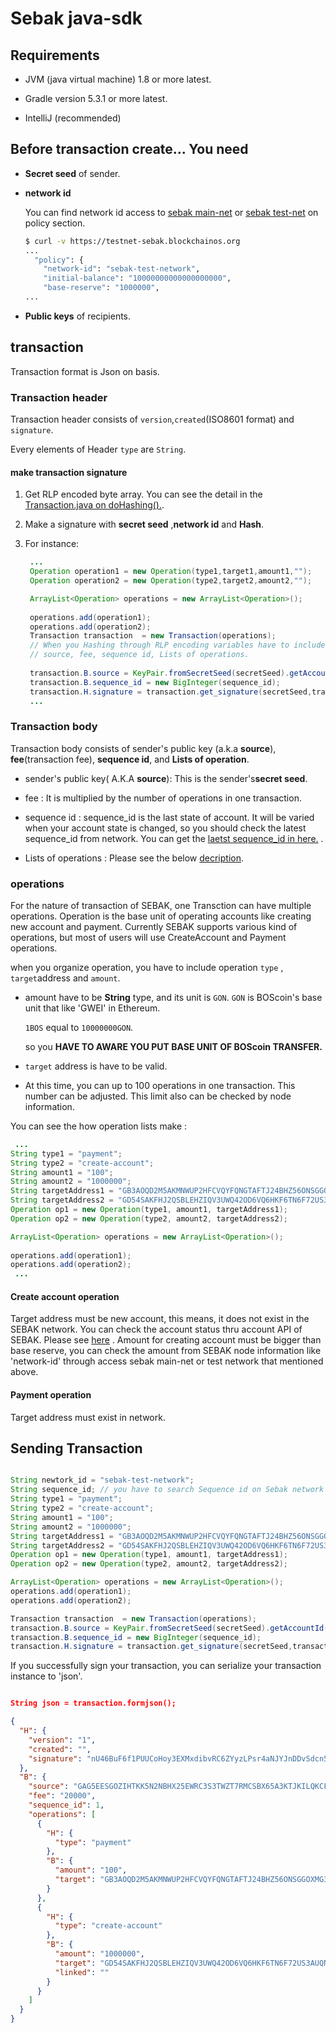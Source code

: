 # Sebak java-sdk

## Requirements

- JVM (java virtual machine) 1.8 or more latest. 

- Gradle version 5.3.1 or more latest.

- IntelliJ (recommended)

## Before transaction create... You need

- **Secret seed** of sender. 

- **network id** 
  
  You can find network id access to [sebak main-net](https://mainnet.blockchainos.org/) or [sebak test-net]( https://testnet-sebak.blockchainos.org) on policy section. 
  
  ```bash
  $ curl -v https://testnet-sebak.blockchainos.org
  ...
    "policy": {
      "network-id": "sebak-test-network",
      "initial-balance": "10000000000000000000",
      "base-reserve": "1000000",
  ...

  ```
   

- **Public keys** of recipients.

## transaction

Transaction format is Json on basis.
 
### Transaction header

Transaction header consists of `version`,`created`(ISO8601 format) and `signature`.

Every elements of Header `type` are `String`.

#### make transaction signature

1. Get RLP encoded byte array. 
   You can see the detail in the [Transaction.java on doHashing().](https://github.com/MegaSolar/sebakJ-util/blob/aecfe2e1dd445f05734f42f1d452e209bd8d8987/src/main/java/Transaction.java#L52).
   
2. Make a signature with **secret seed** ,**network id** and **Hash**.

3. For instance:
   ```java
    ...
    Operation operation1 = new Operation(type1,target1,amount1,"");
    Operation operation2 = new Operation(type2,target2,amount2,"");
   
    ArrayList<Operation> operations = new ArrayList<Operation>();
    
    operations.add(operation1);
    operations.add(operation2);
    Transaction transaction  = new Transaction(operations);
    // When you Hashing through RLP encoding variables have to include 
    // source, fee, sequence id, Lists of operations.
  
    transaction.B.source = KeyPair.fromSecretSeed(secretSeed).getAccountId();
    transaction.B.sequence_id = new BigInteger(sequence_id);
    transaction.H.signature = transaction.get_signature(secretSeed,transaction.doHashing(),newtork_id);
    ...
   ```
 
### Transaction body

Transaction body consists of sender's public key (a.k.a **source**), **fee**(transaction fee), **sequence id**, 
and **Lists of operation**.

- sender's public key( A.K.A **source**): This is the sender's**secret seed**.

- fee : It is multiplied by the number of operations in one transaction.

- sequence id : sequence_id is the last state of account. 
                It will be varied when your account state is changed, so you should check the latest sequence_id from network. 
                You can get the [laetst sequence_id in here.](https://bosnet.github.io/sebak/api/#accounts-account-details-get) .

- Lists of operations : Please see the below [decription](###operations).

### operations

For the nature of transaction of SEBAK, one Transction can have multiple operations. 
Operation is the base unit of operating accounts like creating new account and payment. 
Currently SEBAK supports various kind of operations, but most of users will use CreateAccount and Payment operations.

when you organize operation, you have to include operation `type` , `target`address and `amount`.

- amount have to be **String** type, and its unit is `GON`. 
  `GON` is BOScoin's base unit that like 'GWEI' in Ethereum. 
  
  `1BOS` equal to `10000000GON`. 
 
  so you **HAVE TO AWARE YOU PUT BASE UNIT OF BOScoin TRANSFER.**   

- `target` address is have to be valid. 

- At this time, you can up to 100 operations in one transaction. This number can be adjusted. 
This limit also can be checked by node information.

You can see the how operation lists make :

```java
 ...
String type1 = "payment";
String type2 = "create-account";
String amount1 = "100";
String amount2 = "1000000";
String targetAddress1 = "GB3AOQD2M5AKMNWUP2HFCVQYFQNGTAFTJ24BHZ56ONSGGOXMG3EBO6OE";
String targetAddress2 = "GD54SAKFHJ2QSBLEHZIQV3UWQ42OD6VQ6HKF6TN6F72US3AUQNDSONEV";
Operation op1 = new Operation(type1, amount1, targetAddress1);
Operation op2 = new Operation(type2, amount2, targetAddress2);

ArrayList<Operation> operations = new ArrayList<Operation>();
    
operations.add(operation1);
operations.add(operation2);
 ...
``` 
#### Create account operation

Target address must be new account, this means, it does not exist in the SEBAK network. 
You can check the account status thru account API of SEBAK. 
Please see [here](https://bosnet.github.io/sebak/api/#accounts-account-details-get) .
Amount for creating account must be bigger than base reserve, you can check the amount from SEBAK node information like 'network-id'
through access sebak main-net or test network that mentioned above.


#### Payment operation

Target address must exist in network.

## Sending Transaction

```java

String newtork_id = "sebak-test-network";
String sequence_id; // you have to search Sequence id on Sebak network through API.
String type1 = "payment";
String type2 = "create-account";
String amount1 = "100";
String amount2 = "1000000";
String targetAddress1 = "GB3AOQD2M5AKMNWUP2HFCVQYFQNGTAFTJ24BHZ56ONSGGOXMG3EBO6OE";
String targetAddress2 = "GD54SAKFHJ2QSBLEHZIQV3UWQ42OD6VQ6HKF6TN6F72US3AUQNDSONEV";
Operation op1 = new Operation(type1, amount1, targetAddress1);
Operation op2 = new Operation(type2, amount2, targetAddress2);

ArrayList<Operation> operations = new ArrayList<Operation>();
operations.add(operation1);
operations.add(operation2);

Transaction transaction  = new Transaction(operations);
transaction.B.source = KeyPair.fromSecretSeed(secretSeed).getAccountId();
transaction.B.sequence_id = new BigInteger(sequence_id);
transaction.H.signature = transaction.get_signature(secretSeed,transaction.doHashing(),newtork_id);

```

If you successfully sign your transaction, you can serialize your transaction instance to 'json'.

```json

String json = transaction.formjson();

{
  "H": {
    "version": "1",
    "created": "",
    "signature": "nU46BuF6f1PUUCoHoy3EXMxdibvRC6ZYyzLPsr4aNJYJnDDvSdcn52Qf9CGy5R9UbkMgW6mdKGwrHNvd3oCoRsp"
  },
  "B": {
    "source": "GAG5EESGOZIHTKK5N2NBHX25EWRC3S3TWZT7RMCSBX65A3KTJKILQKCF",
    "fee": "20000",
    "sequence_id": 1,
    "operations": [
      {
        "H": {
          "type": "payment"
        },
        "B": {
          "amount": "100",
          "target": "GB3AOQD2M5AKMNWUP2HFCVQYFQNGTAFTJ24BHZ56ONSGGOXMG3EBO6OE"
        }
      },
      {
        "H": {
          "type": "create-account"
        },
        "B": {
          "amount": "1000000",
          "target": "GD54SAKFHJ2QSBLEHZIQV3UWQ42OD6VQ6HKF6TN6F72US3AUQNDSONEV",
          "linked": ""
        }
      }
    ]
  }
}

```







